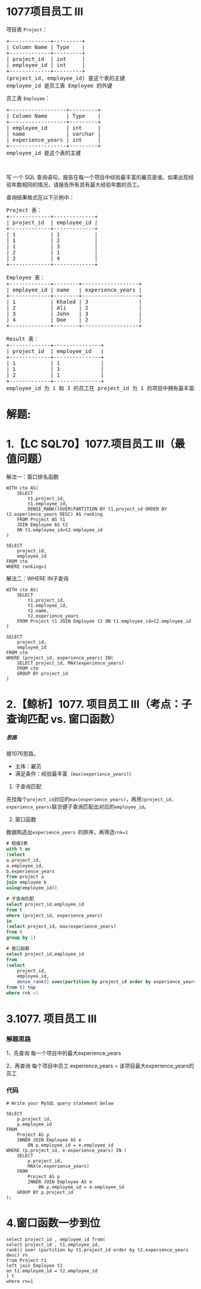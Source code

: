 # 1077项目员工 III
<p>项目表&nbsp;<code>Project</code>：</p>

<pre>
+-------------+---------+
| Column Name | Type    |
+-------------+---------+
| project_id  | int     |
| employee_id | int     |
+-------------+---------+
(project_id, employee_id) 是这个表的主键
employee_id 是员工表 Employee 的外键
</pre>

<p>员工表&nbsp;<code>Employee</code>：</p>

<pre>
+------------------+---------+
| Column Name      | Type    |
+------------------+---------+
| employee_id      | int     |
| name             | varchar |
| experience_years | int     |
+------------------+---------+
employee_id 是这个表的主键
</pre>

<p>&nbsp;</p>

<p>写 一个 SQL 查询语句，报告在每一个项目中经验最丰富的雇员是谁。如果出现经验年数相同的情况，请报告所有具有最大经验年数的员工。</p>

<p>查询结果格式在以下示例中：</p>

<pre>
Project 表：
+-------------+-------------+
| project_id  | employee_id |
+-------------+-------------+
| 1           | 1           |
| 1           | 2           |
| 1           | 3           |
| 2           | 1           |
| 2           | 4           |
+-------------+-------------+

Employee 表：
+-------------+--------+------------------+
| employee_id | name   | experience_years |
+-------------+--------+------------------+
| 1           | Khaled | 3                |
| 2           | Ali    | 2                |
| 3           | John   | 3                |
| 4           | Doe    | 2                |
+-------------+--------+------------------+

Result 表：
+-------------+---------------+
| project_id  | employee_id   |
+-------------+---------------+
| 1           | 1             |
| 1           | 3             |
| 2           | 1             |
+-------------+---------------+
employee_id 为 1 和 3 的员工在 project_id 为 1 的项目中拥有最丰富的经验。在 project_id 为 2 的项目中，employee_id 为 1 的员工拥有最丰富的经验。</pre>
































# 解题:
# 1.【LC SQL70】1077.项目员工 III（最值问题）
解法一：窗口排名函数
```
WITH cte AS(
    SELECT
        t1.project_id,
        t1.employee_id,
        DENSE_RANK()OVER(PARTITION BY t1.project_id ORDER BY t2.experience_years DESC) AS ranking
    FROM Project AS t1 
    JOIN Employee AS t2
    ON t1.employee_id=t2.employee_id
)

SELECT
    project_id,
    employee_id
FROM cte
WHERE ranking=1
```

解法二：WHERE IN子查询
```
WITH cte AS(
    SELECT 
        t1.project_id,
        t1.employee_id,
        t2.name,
        t2.experience_years
    FROM Project t1 JOIN Employee t2 ON t1.employee_id=t2.employee_id
)

SELECT 
    project_id,
    employee_id
FROM cte
WHERE (project_id, experience_years) IN(
    SELECT project_id, MAX(experience_years)
    FROM cte
    GROUP BY project_id
)

```

# 2.【鲸析】1077. 项目员工 III（考点：子查询匹配 vs. 窗口函数）
##### 思路

接1076思路。

- 主体：雇员
- 满足条件：经验最丰富（`max(experience_years)`）

1. 子查询匹配

先找每个`project_id`对应的`max(experience_years)`，再用`(project_id, experience_years)`联合键子查询匹配出对应的`employee_id`。

2. 窗口函数

数据构造出`experience_years `的排序，再筛选`rnk=1`

```sql
# 链接2表
with t as
(select
a.project_id,
a.employee_id,
b.experience_years 
from project a
join employee b
using(employee_id))

# 子查询匹配
select project_id,employee_id
from t
where (project_id, experience_years)
in
(select project_id, max(experience_years)
from t 
group by 1)

# 窗口函数
select project_id,employee_id
from 
(select 
    project_id,
    employee_id,
    dense_rank() over(partition by project_id order by experience_years desc) as rnk
from t) tmp
where rnk =1
```


# 3.1077. 项目员工 III
### 解题思路
 1、先查询 每一个项目中的最大experience_years

 2、再查询 每个项目中员工 experience_years = 该项目最大experience_years的员工


### 代码

```mysql
# Write your MySQL query statement below

SELECT
	p.project_id,
	p.employee_id
FROM
	Project AS p
	INNER JOIN Employee AS e
		ON p.employee_id = e.employee_id
WHERE (p.project_id, e.experience_years) IN (
	SELECT
		p.project_id,
		MAX(e.experience_years)
	FROM
		Project AS p
		INNER JOIN Employee AS e
			ON p.employee_id = e.employee_id
	GROUP BY p.project_id
);

```
# 4.窗口函数一步到位
```
select project_id , employee_id from(
select project_id , t1.employee_id,
rank() over (partition by t1.project_id order by t2.experience_years desc) rn
from Project t1
left join Employee t2
on t1.employee_id = t2.employee_id 
) t
where rn=1
```
